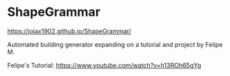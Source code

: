# ShapeGrammar
https://jojax1902.github.io/ShapeGrammar/

Automated building generator expanding on a tutorial and project by Felipe M.

Felipe's Tutorial: https://www.youtube.com/watch?v=h13ROh65gYg
